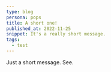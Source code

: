 ```yaml
---
type: blog
persona: pops
title: A short one!
published_at: 2022-11-25
snippet: It's a really short message.
tags: 
  - test
---
```


Just a short message. See.